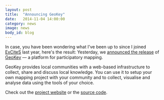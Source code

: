 ```yaml
---
layout: post
title:  "Announcing GeoKey"
date:   2014-11-04 14:00:00
category: news
image: news
body_id: blog
---
```


In case, you have been wondering what I've been up to since I joined [ExCiteS](http://ucl.ac.uk/excites) last year, here's the result: Yesterday, we [announced the release](https://geokey.org.uk/blog/2014/official-release.html) of [GeoKey](https://geokey.org.uk/) — a platform for participatory mapping.

GeoKey provides local communities with a web-based infrastructure to collect, share and discuss local knowledge. You can use it to setup your own mapping project with your community and to collect, visualise and analyse data using the tools of your choice.

Check out the [project website](https://geokey.org.uk/) or the [source code](https://github.com/ExCiteS/geokey).
